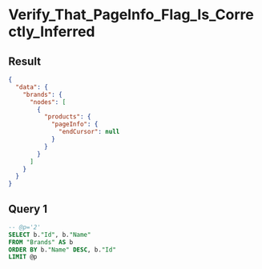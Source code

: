 # Verify_That_PageInfo_Flag_Is_Correctly_Inferred

## Result

```json
{
  "data": {
    "brands": {
      "nodes": [
        {
          "products": {
            "pageInfo": {
              "endCursor": null
            }
          }
        }
      ]
    }
  }
}
```

## Query 1

```sql
-- @p='2'
SELECT b."Id", b."Name"
FROM "Brands" AS b
ORDER BY b."Name" DESC, b."Id"
LIMIT @p
```


